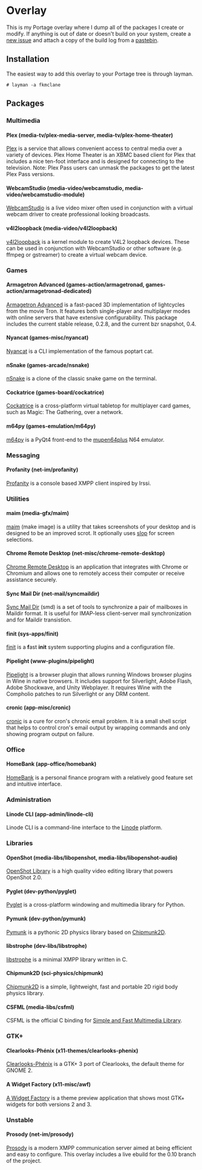 Overlay
=======
This is my Portage overlay where I dump all of the packages I create or modify. If anything is out of date or doesn't build on your system, create a [new issue](https://github.com/fkmclane/overlay/issues/new) and attach a copy of the build log from a [pastebin](http://pastebin.com/).

Installation
------------
The easiest way to add this overlay to your Portage tree is through layman.

```
# layman -a fkmclane
```

Packages
--------

### Multimedia

#### Plex (media-tv/plex-media-server, media-tv/plex-home-theater)
[Plex](http://plex.tv/) is a service that allows convenient access to central media over a variety of devices. Plex Home Theater is an XBMC based client for Plex that includes a nice ten-foot interface and is designed for connecting to the television. Note: Plex Pass users can unmask the packages to get the latest Plex Pass versions.

#### WebcamStudio (media-video/webcamstudio, media-video/webcamstudio-module)
[WebcamStudio](https://code.google.com/p/webcamstudio/) is a live video mixer often used in conjunction with a virtual webcam driver to create professional looking broadcasts.

#### v4l2loopback (media-video/v4l2loopback)
[v4l2loopback](https://github.com/umlaeute/v4l2loopback) is a kernel module to create V4L2 loopback devices. These can be used in conjunction with WebcamStudio or other software (e.g. ffmpeg or gstreamer) to create a virtual webcam device.

### Games

#### Armagetron Advanced (games-action/armagetronad, games-action/armagetronad-dedicated)
[Armagetron Advanced](http://armagetronad.org/) is a fast-paced 3D implementation of lightcycles from the movie Tron. It features both single-player and multiplayer modes with online servers that have extensive configurability. This package includes the current stable release, 0.2.8, and the current bzr snapshot, 0.4.

#### Nyancat (games-misc/nyancat)
[Nyancat](https://github.com/klange/nyancat) is a CLI implementation of the famous poptart cat.

#### nSnake (games-arcade/nsnake)
[nSnake](https://github.com/alexdantas/nSnake) is a clone of the classic snake game on the terminal.

#### Cockatrice (games-board/cockatrice)
[Cockatrice](http://www.reddit.com/r/Cockatrice) is a cross-platform virtual tabletop for multiplayer card games, such as Magic: The Gathering, over a network.

#### m64py (games-emulation/m64py)
[m64py](http://m64py.sourceforge.net/) is a PyQt4 front-end to the [mupen64plus](https://code.google.com/p/mupen64plus/) N64 emulator.

### Messaging

#### Profanity (net-im/profanity)
[Profanity](http://www.profanity.im/) is a console based XMPP client inspired by Irssi.

### Utilities

#### maim (media-gfx/maim)
[maim](https://github.com/naelstrof/maim) (make image) is a utility that takes screenshots of your desktop and is designed to be an improved scrot. It optionally uses [slop](https://github.com/naelstrof/slop) for screen selections.

#### Chrome Remote Desktop (net-misc/chrome-remote-desktop)
[Chrome Remote Desktop](http://chrome.google.com/remotedesktop) is an application that integrates with Chrome or Chromium and allows one to remotely access their computer or receive assistance securely.

#### Sync Mail Dir (net-mail/syncmaildir)
[Sync Mail Dir](http://syncmaildir.sourceforge.net/) (smd) is a set of tools to synchronize a pair of mailboxes in Maildir format. It is useful for IMAP-less client-server mail synchronization and for Maildir transistion.

#### finit (sys-apps/finit)
[finit](https://github.com/troglobit/finit) is a **f**ast **init** system supporting plugins and a configuration file.

#### Pipelight (www-plugins/pipelight)
[Pipelight](http://pipelight.net/) is a browser plugin that allows running Windows browser plugins in Wine in native browsers. It includes support for Silverlight, Adobe Flash, Adobe Shockwave, and Unity Webplayer. It requires Wine with the Compholio patches to run Silverlight or any DRM content.

#### cronic (app-misc/cronic)
[cronic](http://habilis.net/cronic/) is a cure for cron's chronic email problem. It is a small shell script that helps to control cron's email output by wrapping commands and only showing program output on failure.

### Office

#### HomeBank (app-office/homebank)
[HomeBank](http://homebank.free.fr/) is a personal finance program with a relatively good feature set and intuitive interface.

### Administration

#### Linode CLI (app-admin/linode-cli)
Linode CLI is a command-line interface to the [Linode](http://linode.com/) platform.

### Libraries

#### OpenShot (media-libs/libopenshot, media-libs/libopenshot-audio)
[OpenShot Library](https://launchpad.net/libopenshot) is a high quality video editing library that powers OpenShot 2.0.

#### Pyglet (dev-python/pyglet)
[Pyglet](http://pyglet.org/) is a cross-platform windowing and multimedia library for Python.

#### Pymunk (dev-python/pymunk)
[Pymunk](http://pymunk.org/) is a pythonic 2D physics library based on [Chipmunk2D](http://chipmunk-physics.net/).

#### libstrophe (dev-libs/libstrophe)
[libstrophe](http://strophe.im/libstrophe/) is a minimal XMPP library written in C.

#### Chipmunk2D (sci-physics/chipmunk)
[Chipmunk2D](http://chipmunk-physics.net/) is a simple, lightweight, fast and portable 2D rigid body physics library.

#### CSFML (media-libs/csfml)
CSFML is the official C binding for [Simple and Fast Multimedia Library](http://www.sfml-dev.org/).

### GTK+

#### Clearlooks-Phénix (x11-themes/clearlooks-phenix)
[Clearlooks-Phénix](https://github.com/jpfleury/Clearlooks-Phenix) is a GTK+ 3 port of Clearlooks, the default theme for GNOME 2.

#### A Widget Factory (x11-misc/awf)
[A Widget Factory](https://github.com/valr/awf) is a theme preview application that shows most GTK+ widgets for both versions 2 and 3.

### Unstable

#### Prosody (net-im/prosody)
[Prosody](https://prosody.im/) is a modern XMPP communication server aimed at being efficient and easy to configure. This overlay includes a live ebuild for the 0.10 branch of the project.
